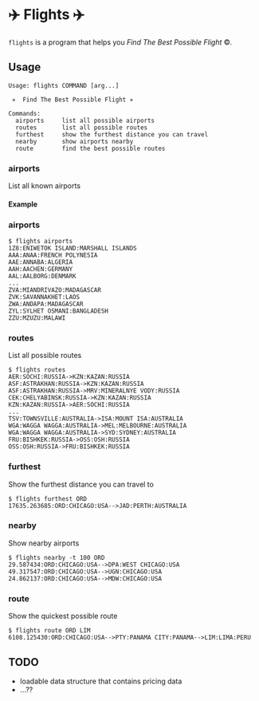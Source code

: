 # ✈️  Flights ✈️ 

`flights` is a program that helps you _Find The Best Possible Flight_ ©.


## Usage

```
Usage: flights COMMAND [arg...]

 ✈️  Find The Best Possible Flight ✈️

Commands:
  airports     list all possible airports
  routes       list all possible routes
  furthest     show the furthest distance you can travel
  nearby       show airports nearby
  route        find the best possible routes

```

### airports

List all known airports

#### Example

### airports

```
$ flights airports
1Z8:ENIWETOK ISLAND:MARSHALL ISLANDS
AAA:ANAA:FRENCH POLYNESIA
AAE:ANNABA:ALGERIA
AAH:AACHEN:GERMANY
AAL:AALBORG:DENMARK
...
ZVA:MIANDRIVAZO:MADAGASCAR
ZVK:SAVANNAKHET:LAOS
ZWA:ANDAPA:MADAGASCAR
ZYL:SYLHET OSMANI:BANGLADESH
ZZU:MZUZU:MALAWI
```

### routes

List all possible routes

```
$ flights routes
AER:SOCHI:RUSSIA->KZN:KAZAN:RUSSIA
ASF:ASTRAKHAN:RUSSIA->KZN:KAZAN:RUSSIA
ASF:ASTRAKHAN:RUSSIA->MRV:MINERALNYE VODY:RUSSIA
CEK:CHELYABINSK:RUSSIA->KZN:KAZAN:RUSSIA
KZN:KAZAN:RUSSIA->AER:SOCHI:RUSSIA
...
TSV:TOWNSVILLE:AUSTRALIA->ISA:MOUNT ISA:AUSTRALIA
WGA:WAGGA WAGGA:AUSTRALIA->MEL:MELBOURNE:AUSTRALIA
WGA:WAGGA WAGGA:AUSTRALIA->SYD:SYDNEY:AUSTRALIA
FRU:BISHKEK:RUSSIA->OSS:OSH:RUSSIA
OSS:OSH:RUSSIA->FRU:BISHKEK:RUSSIA
```

### furthest

Show the furthest distance you can travel to

```
$ flights furthest ORD
17635.263685:ORD:CHICAGO:USA-->JAD:PERTH:AUSTRALIA
```

### nearby

Show nearby airports

```
$ flights nearby -t 100 ORD
29.587434:ORD:CHICAGO:USA-->DPA:WEST CHICAGO:USA
49.317547:ORD:CHICAGO:USA-->UGN:CHICAGO:USA
24.862137:ORD:CHICAGO:USA-->MDW:CHICAGO:USA
```

### route

Show the quickest possible route

```
$ flights route ORD LIM
6108.125430:ORD:CHICAGO:USA-->PTY:PANAMA CITY:PANAMA-->LIM:LIMA:PERU
```

## TODO

* loadable data structure that contains pricing data
* ...??
